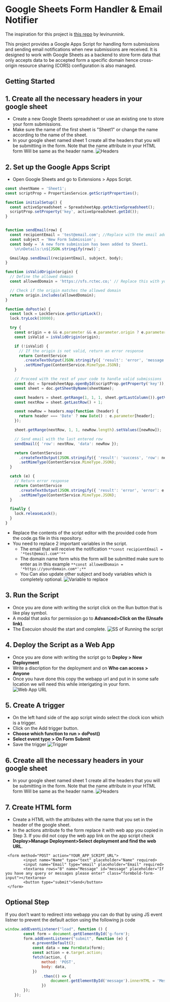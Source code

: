 # Google Sheets Form Handler & Email Notifier

The inspiration for this project is [this repo](https://github.com/levinunnink/html-form-to-google-sheet) by levinunnink.

This project provides a Google Apps Script for handling form submissions and sending email notifications when new submissions are received. It is designed to work with Google Sheets as a backend to store form data that only accepts data to be accepted form a specific domain hence cross-origin resource sharing (CORS) configuration is also managed. 


## Getting Started

## 1. Create all the necessary headers in your google sheet
- Create a new Google Sheets spreadsheet or use an existing one to store your form submissions.
- Make sure the name of the first sheet is "Sheet1" or change the name according to the name of the sheet. 
- In your google sheet named sheet 1 create all the headers that you will be submitting in the form. Note that the name attribute in your HTML form Will be same as the header name. 
![Headers](images/sheet-headers.png "Sheet Headers")

## 2. Set up the Google Apps Script
- Open Google Sheets and go to Extensions > Apps Script.
```js
const sheetName = 'Sheet1';
const scriptProp = PropertiesService.getScriptProperties();

function initialSetup() {
  const activeSpreadsheet = SpreadsheetApp.getActiveSpreadsheet();
  scriptProp.setProperty('key', activeSpreadsheet.getId());
}


function sendEmail(row) {
  const recipientEmail = 'test@email.com'; //Replace with the email address where you want to receive notification 
  const subject = 'New Form Submission';
  const body = `A new form submission has been added to Sheet1. 
    \n\nDetails:\n${JSON.stringify(row)}`;

  GmailApp.sendEmail(recipientEmail, subject, body);
}

function isValidOrigin(origin) {
  // Define the allowed domain 
  const allowedDomain = 'https://sfs.rctec.co;' // Replace this with your domain name

  // Check if the origin matches the allowed domain 
  return origin.includes(allowedDomain);
}

function doPost(e) {
  const lock = LockService.getScriptLock();
  lock.tryLock(10000);

  try {
    const origin = e && e.parameter && e.parameter.origin ? e.parameter.origin : '';
    const isValid = isValidOrigin(origin);

    if (!isValid) {
      // If the origin is not valid, return an error response
      return ContentService
        .createTextOutput(JSON.stringify({ 'result': 'error', 'message': 'You are not allowed to access this resource.' }))
        .setMimeType(ContentService.MimeType.JSON);
    }

    // Proceed with the rest of your code to handle valid submissions
    const doc = SpreadsheetApp.openById(scriptProp.getProperty('key'));
    const sheet = doc.getSheetByName(sheetName);

    const headers = sheet.getRange(1, 1, 1, sheet.getLastColumn()).getValues()[0];
    const nextRow = sheet.getLastRow() + 1;

    const newRow = headers.map(function (header) {
      return header === 'Date' ? new Date() : e.parameter[header];
    });

    sheet.getRange(nextRow, 1, 1, newRow.length).setValues([newRow]);

    // Send email with the last entered row
    sendEmail({ 'row': nextRow, 'data': newRow });

    return ContentService
      .createTextOutput(JSON.stringify({ 'result': 'success', 'row': nextRow }))
      .setMimeType(ContentService.MimeType.JSON);
  }

  catch (e) {
    // Return error response
    return ContentService
      .createTextOutput(JSON.stringify({ 'result': 'error', 'error': e }))
      .setMimeType(ContentService.MimeType.JSON);
  }

  finally {
    lock.releaseLock();
  }
}
```
- Replace the contents of the script editor with the provided code from the code.gs file in this repository.
- You need to replace 2 important variables in the script.
    - The email that will receive the notification  ```**const recipientEmail = '*test@email.com*'**```
    - The domain name form whis the form will be submitted make sure to enter as in this example   ```**const allowedDomain = '*https://yourdomain.com*';**```
    - You Can also update other subject and body variables which is completely optional.
![Variable to replace](images/variable-to-replace.png "Variables to replace")

## 3. Run the Script 
- Once you are done with writing the script click on the Run button that is like play symbol.
- A modal that asks for permission go to **Advanced>Click on the (Unsafe link)**.
- The Execuion should the start and complete.
![SS of Running the script](images/running_the_app.png "Run the Script")

## 4. Deploy the Script as a Web App
- Once you are done with writing the script go to **Deploy > New Deployment**
- Write a discription for the deployment and on **Who can access > Anyone**
- Once you have done this copy the webapp url and put in in some safe location we will need this while interigating in your form.
![Web App URL](images/app-url.png "Web App URL")

## 5. Create A trigger 
- On the left hand side of the  app script windo select the clock icon which is a trigger.
- Click on the Add trigger button.
- **Choose which function to run > doPost()**
- **Select event type > On Form Submit**
- Save the trigger
![Trigger](images/trigger.png "Trigger Settings")

## 6. Create all the necessary headers in your google sheet
- In your google sheet named sheet 1 create all the headers that you will be submitting in the form. Note that the name attribute in your HTML form Will be same as the header name. 
![Headers](images/sheet-headers.png "Sheet Headers")


## 7. Create HTML form
- Create a HTML with the attributes with the name that you set in the header of the google sheet.
- In the actions attribute fo the form replace it with web app you copied in Step 3. If you did not copy the web app link on the app script check **Deploy>Manage Deployment>Select deployment and find the web URL**.

```
 <form method="POST" action="YOUR_APP_SCRIPT_URL">
        <input name="Name" type="text" placeholder="Name" required>
        <input name="Email" type="email" placeholder="Email" required>
        <textarea rows="8" name="Message" id="message" placeholder="If you have any query or messages please enter" class="formbold-form-input"></textarea>
        <button type="submit">Send</button>
 </form>
```
## Optional Step
If you don't want to redirect into webapp you can do that by using JS event listner to prevent the default action using the following js code
```js
window.addEventListener("load", function () {
        const form = document.getElementById('g-form');
        form.addEventListener("submit", function (e) {
            e.preventDefault();
            const data = new FormData(form);
            const action = e.target.action;
            fetch(action, {
                method: 'POST',
                body: data,
            })
                .then(() => {
                    document.getElementById('message').innerHTML = 'Message Sent Successfully';
                })
        });
    });
```






 